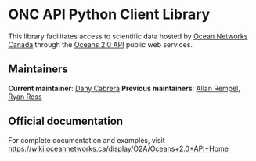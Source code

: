 # ONC API Python Client Library

This library facilitates access to scientific data hosted by [Ocean Networks Canada](https://oceannetworks.ca) through the
[Oceans 2.0 API](https://wiki.oceannetworks.ca/display/O2A/Oceans+2.0+API+Home) public web services.


## Maintainers

**Current maintainer**: [Dany Cabrera](dcabrera@oceannetworks.ca)
**Previous maintainers**: [Allan Rempel](agrempel@uvic.ca), [Ryan Ross](ryanross@uvic.ca)


## Official documentation

For complete documentation and examples, visit https://wiki.oceannetworks.ca/display/O2A/Oceans+2.0+API+Home
